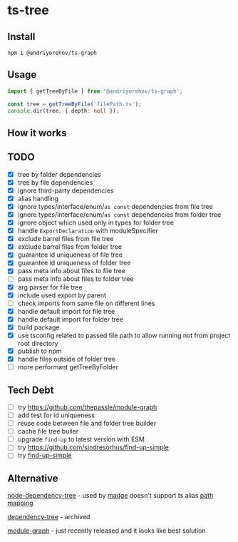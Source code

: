 # ts-tree

## Install 

```shell
npm i @andriyorehov/ts-graph
```

## Usage

```ts
import { getTreeByFile } from '@andriyorehov/ts-graph';

const tree = getTreeByFile('filePath.ts');
console.dir(tree, { depth: null });
```

## How it works


## TODO

- [x] tree by folder dependencies
- [x] tree by file dependencies
- [x] ignore third-party dependencies
- [x] alias handling
- [x] ignore types/interface/enum/`as const` dependencies from file tree
- [x] ignore types/interface/enum/`as const` dependencies from folder tree
- [x] ignore object which used only in types for folder tree
- [x] handle `ExportDeclaration` with moduleSpecifier
- [x] exclude barrel files from file tree
- [x] exclude barrel files from folder tree
- [x] guarantee id uniqueness of file tree
- [x] guarantee id uniqueness of folder tree
- [x] pass meta info about files to file tree
- [ ] pass meta info about files to folder tree
- [x] arg parser for file tree
- [x] include used export by parent
- [ ] check imports from same file on different lines
- [x] handle default import for file tree
- [x] handle default import for folder tree
- [x] build package
- [x] use tsconfig related to passed file path to allow running not from project root directory
- [x] publish to npm
- [x] handle files outside of folder tree
- [ ] more performant getTreeByFolder

## Tech Debt

- [ ] try https://github.com/thepassle/module-graph
- [ ] add test for id uniqueness
- [ ] reuse code between file and folder tree builder
- [ ] cache file tree builer
- [ ] upgrade `find-up` to latest version with ESM
- [ ] try https://github.com/sindresorhus/find-up-simple
- [ ] try [find-up-simple](https://github.com/sindresorhus/find-up-simple)

## Alternative

[node-dependency-tree](https://github.com/dependents/node-dependency-tree) - used by [madge](https://github.com/pahen/madge) doesn't support ts alias [path mapping](https://github.com/dependents/node-dependency-tree/issues/135)

[dependency-tree](https://github.com/canva-public/dependency-tree) - archived

[module-graph](https://github.com/thepassle/module-graph) - just recently released and it looks like best solution

